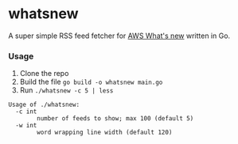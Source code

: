 # whatsnew

A super simple RSS feed fetcher for 
[AWS What's new](https://aws.amazon.com/new/?nc1=f_cc&whats-new-content-all.sort-by=item.additionalFields.postDateTime&whats-new-content-all.sort-order=desc) 
written in Go.

### Usage

1. Clone the repo
2. Build the file `go build -o whatsnew main.go`
3. Run `./whatsnew -c 5 | less`

```
Usage of ./whatsnew:
  -c int
        number of feeds to show; max 100 (default 5)
  -w int
        word wrapping line width (default 120)

```